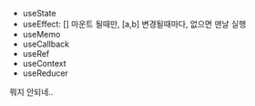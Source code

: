 
- useState
- useEffect: [] 마운트 될때만, [a,b] 변경될때마다, 없으면 맨날 실행
- useMemo
- useCallback
- useRef
- useContext
- useReducer

뭐지 안되네..